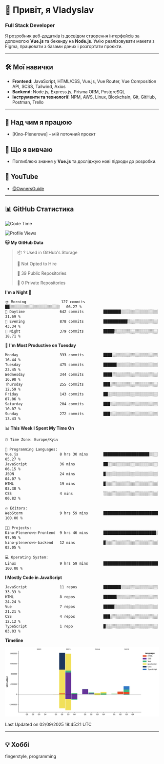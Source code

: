 # 👋 Привіт, я Vladyslav  
### Full Stack Developer  

Я розробник веб-додатків із досвідом створення інтерфейсів за допомогою **Vue.js** та бекенду на **Node.js**. Умію реалізовувати макети з Figma, працювати з базами даних і розгортати проєкти.

---

## 🛠 Мої навички  
- **Frontend**: JavaScript, HTML/CSS, Vue.js, Vue Router, Vue Composition API, SCSS, Tailwind, Axios  
- **Backend**: Node.js, Express.js, Prisma ORM, PostgreSQL  
- **Інструменти та технології**: NPM, AWS, Linux, Blockchain, Git, GitHub, Postman, Trello  

---

## 🔭 Над чим я працюю  
- [Kino-Plenerowe] – мій поточний проєкт

## 🌱 Що я вивчаю  
- Поглиблюю знання у **Vue.js** та досліджую нові підходи до розробки.

## 🎥 YouTube  
- [@OwnersGuide](https://www.youtube.com/@OwnersGuide-)
  
---

## 📊 GitHub Статистика  
<!--START_SECTION:waka-->
![Code Time](http://img.shields.io/badge/Code%20Time-91%20hrs%2019%20mins-blue)

![Profile Views](http://img.shields.io/badge/Profile%20Views-0-blue)

**🐱 My GitHub Data** 

> 📦 ? Used in GitHub's Storage 
 > 
> 🚫 Not Opted to Hire
 > 
> 📜 39 Public Repositories 
 > 
> 🔑 0 Private Repositories 
 > 
**I'm a Night 🦉** 

```text
🌞 Morning                127 commits         ██░░░░░░░░░░░░░░░░░░░░░░░   06.27 % 
🌆 Daytime                642 commits         ████████░░░░░░░░░░░░░░░░░   31.69 % 
🌃 Evening                878 commits         ███████████░░░░░░░░░░░░░░   43.34 % 
🌙 Night                  379 commits         █████░░░░░░░░░░░░░░░░░░░░   18.71 % 
```
📅 **I'm Most Productive on Tuesday** 

```text
Monday                   333 commits         ████░░░░░░░░░░░░░░░░░░░░░   16.44 % 
Tuesday                  475 commits         ██████░░░░░░░░░░░░░░░░░░░   23.45 % 
Wednesday                344 commits         ████░░░░░░░░░░░░░░░░░░░░░   16.98 % 
Thursday                 255 commits         ███░░░░░░░░░░░░░░░░░░░░░░   12.59 % 
Friday                   143 commits         ██░░░░░░░░░░░░░░░░░░░░░░░   07.06 % 
Saturday                 204 commits         ███░░░░░░░░░░░░░░░░░░░░░░   10.07 % 
Sunday                   272 commits         ███░░░░░░░░░░░░░░░░░░░░░░   13.43 % 
```


📊 **This Week I Spent My Time On** 

```text
🕑︎ Time Zone: Europe/Kyiv

💬 Programming Languages: 
Vue.js                   8 hrs 30 mins       █████████████████████░░░░   85.27 % 
JavaScript               36 mins             ██░░░░░░░░░░░░░░░░░░░░░░░   06.15 % 
JSON                     24 mins             █░░░░░░░░░░░░░░░░░░░░░░░░   04.07 % 
HTML                     19 mins             █░░░░░░░░░░░░░░░░░░░░░░░░   03.30 % 
CSS                      4 mins              ░░░░░░░░░░░░░░░░░░░░░░░░░   00.82 % 

🔥 Editors: 
WebStorm                 9 hrs 59 mins       █████████████████████████   100.00 % 

🐱‍💻 Projects: 
Kino-Plenerowe-Frontend  9 hrs 46 mins       ████████████████████████░   97.95 % 
kino-plenerowe-backend   12 mins             █░░░░░░░░░░░░░░░░░░░░░░░░   02.05 % 

💻 Operating System: 
Linux                    9 hrs 59 mins       █████████████████████████   100.00 % 
```

**I Mostly Code in JavaScript** 

```text
JavaScript               11 repos            ████████░░░░░░░░░░░░░░░░░   33.33 % 
HTML                     8 repos             ██████░░░░░░░░░░░░░░░░░░░   24.24 % 
Vue                      7 repos             █████░░░░░░░░░░░░░░░░░░░░   21.21 % 
CSS                      4 repos             ███░░░░░░░░░░░░░░░░░░░░░░   12.12 % 
TypeScript               1 repo              █░░░░░░░░░░░░░░░░░░░░░░░░   03.03 % 
```



**Timeline**

![Lines of Code chart](https://raw.githubusercontent.com/owner6/owner6/main/assets/bar_graph.png)


 Last Updated on 02/09/2025 18:45:21 UTC
<!--END_SECTION:waka-->




---

## 💡 Хоббі  
fingerstyle, programming  
